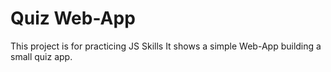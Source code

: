 # Quiz Web-App

This project is for practicing JS Skills
It shows a simple Web-App building a small quiz app.
